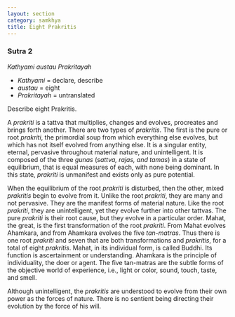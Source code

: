 ```yaml
---
layout: section
category: samkhya
title: Eight Prakritis
---
```

### Sutra 2
*Kathyami austau Prakritayah*
- *Kathyami* = declare, describe 
- *austau* = eight
- *Prakritayah* = untranslated

Describe eight Prakritis.

A *prakriti* is a tattva that multiplies, changes and evolves, procreates and brings forth another. There are two types of *prakritis*. The first is the pure or root *prakriti*, the primordial soup from which everything else evolves, but which has not itself evolved from anything else. It is a singular entity, eternal, pervasive throughout material nature, and unintelligent. It is composed of the three *gunas* (*sattva, rajas, and tamas*) in a state of equilibrium, that is equal measures of each, with none being dominant. In this state, *prakriti* is unmanifest and exists only as pure potential.

When the equilibrium of the root *prakriti* is disturbed, then the other, mixed *prakritis* begin to evolve from it. Unlike the root *prakriti*, they are many and not pervasive. They are the manifest forms of material nature. Like the root *prakriti*, they are unintelligent, yet they evolve further into other tattvas. The pure *prakriti* is their root cause, but they evolve in a particular order. Mahat, the great, is the first transformation of the root *prakriti*. From Mahat evolves Ahamkara, and from Ahamkara evolves the five *tan-matras*. Thus there is one root *prakriti* and seven that are both transformations and *prakritis*, for a total of eight *prakritis*. Mahat, in its individual form, is called Buddhi. Its function is ascertainment or understanding. Ahamkara is the principle of individuality, the doer or agent. The five tan-matras are the subtle forms of the objective world of experience, i.e., light or color, sound, touch, taste, and smell.
        
Although unintelligent, the *prakritis* are understood to evolve from their own power as the forces of nature. There is no sentient being directing their evolution by the force of his will.